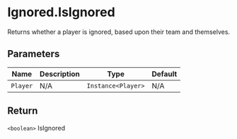 # Ignored.IsIgnored
Returns whether a player is ignored, based upon their team and themselves.

## Parameters
| Name     | Description | Type               | Default |
| -------- | ----------- | ------------------ | ------- |
| `Player` | N/A         | `Instance<Player>` | N/A     |

## Return
`<boolean>` IsIgnored